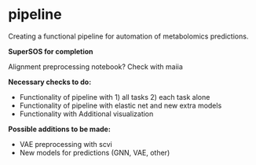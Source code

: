 # pipeline

Creating a functional pipeline for automation of metabolomics predictions.

**SuperSOS for completion**

Alignment preprocessing notebook? Check with maiia

**Necessary checks to do:**

* Functionality of pipeline with 1) all tasks 2) each task alone
* Functionality of pipeline with elastic net and new extra models
* Functionality with Additional visualization

**Possible additions to be made:**

* VAE preprocessing with scvi
* New models for predictions (GNN, VAE, other)
